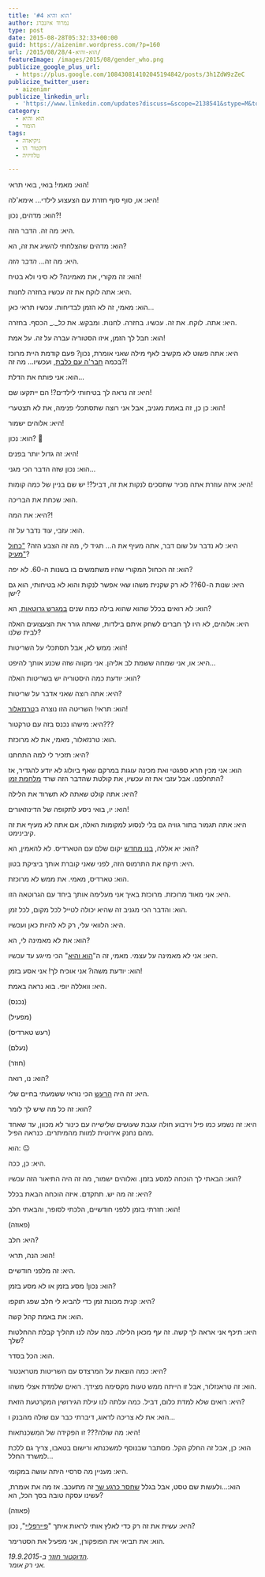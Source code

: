 ```yaml
---
title: 'הוא והיא #4'
author: נמרוד איזנברג
type: post
date: 2015-08-28T05:32:33+00:00
guid: https://aizenimr.wordpress.com/?p=160
url: /2015/08/28/הוא-והיא-4/
featureImage: /images/2015/08/gender_who.png
publicize_google_plus_url:
  - https://plus.google.com/108430814102045194842/posts/3h1ZdW9zZeC
publicize_twitter_user:
  - aizenimr
publicize_linkedin_url:
  - 'https://www.linkedin.com/updates?discuss=&scope=2138541&stype=M&topic=6042901380480462848&type=U&a=yqgn'
category:
  - הוא והיא
  - הומור
tags:
  - גיקיאדה
  - דוקטור הו
  - טלוויזיה

---
```

הוא: מאמי! בואי, בואי תראי!

היא: או, סוף סוף חזרת עם הצעצוע לילדי… אימא'לה!

הוא: מדהים, נכון?!

היא: מה זה. הדבר הזה.

הוא: מדהים שהצלחתי להשיג את זה, הא?

היא: מה זה… _הדבר הזה_.

הוא: זה מקורי, את מאמינה? לא סיני ולא בטיח!

היא: אתה לוקח את זה עכשיו בחזרה לחנות.

הוא: מאמי, זה לא הזמן לבדיחות. עכשיו תראי כאן...

היא: אתה. לוקח. את זה. עכשיו. בחזרה. לחנות. ומבקש. את _כל__._ הכסף. בחזרה.

הוא: חבל לך הזמן, איזו הסטוריה עברה על זה. על אמת!

היא: אתה פשוט לא מקשיב לאף מילה שאני אומרת, נכון? פעם קודמת היית מרוכז בכמה [חבר'ה עם כלבת](http://localhost:1313/2015/08/25/%d7%94%d7%95%d7%90-%d7%95%d7%94%d7%99%d7%90-3-%d7%94%d7%95%d7%90-%d7%94%d7%99%d7%90-%d7%95%d7%94%d7%95%d7%92%d7%95/), ועכשיו… מה זה?!

הוא: אני פותח את הדלת...

היא: זה נראה לך בטיחותי לילדים?! הם ייתקעו שם!

הוא: כן כן, זה באמת מגניב, אבל אני רוצה שתסתכלי פנימה, את לא תצטערי!

היא: אלוהים ישמור!

הוא: נכון? 🙂

היא: זה גדול יותר בפנים!

הוא: נכון שזה הדבר הכי מגני...

היא: איזה עוזרת אתה מכיר שתסכים לנקות את זה, דביל?! יש שם בניין של כמה קומות!

הוא: שכחת את הבריכה.

היא: את המה?!

הוא: עזבי, עוד נדבר על זה.

היא: לא נדבר על שום דבר, אתה מעיף את ה… תגיד לי, מה זה הצבע הזה? ["](https://upload.wikimedia.org/wikipedia/commons/c/c3/TARDIS2.jpg)[כחול מעיק"](https://upload.wikimedia.org/wikipedia/commons/c/c3/TARDIS2.jpg)?

הוא: זה הכחול המקורי שהיו משתמשים בו בשנות ה-60. לא יפה?

היא: שנות ה-60?? לא רק שקנית משהו שאי אפשר לנקות והוא לא בטיחותי, הוא גם ישן?

הוא: לא רואים בכלל שהוא שהוא בילה כמה שנים [במגרש גרוטאות](http://tardis.wikia.com/wiki/An_Unearthly_Child_(TV_story)), הא?

היא: אלוהים, לא היו לך חברים לשחק איתם בילדות, שאתה גורר את הצעצועים האלה לבית שלנו?

הוא: ממש לא, אבל תסתכלי על השריטות!

היא: או, אני שמחה ששמת לב אליהן. אני מקווה שזה שכנע אותך להיפט...

הוא: יודעת כמה היסטוריה יש בשריטות האלה?

היא: אתה רוצה שאני אדבר על שריטות?

הוא: תראי! השריטה הזו נוצרה ב[טרנזאלור](http://tardis.wikia.com/wiki/The_Time_of_the_Doctor_(TV_story))!

היא: מישהו נכנס בזה עם טרקטור???

הוא: טרנזאלור, מאמי, את לא מרוכזת.

היא: תזכיר לי למה התחתנו?

הוא: אני מכין חרא ספגטי ואת מכינה עוגות במרקם שאף ביולוג לא יודע להגדיר, אז התחלפנו. אבל עזבי את זה עכשיו, את קולטת שהדבר הזה שרד [מלחמת זמן](http://tardis.wikia.com/wiki/Last_Great_Time_War)?

היא: אתה קולט שאתה לא תשרוד את הלילה?

הוא: יו, בואי ניסע לתקופה של הדינוזאורים!

היא: אתה תגמור בתור גוויה גם בלי לנסוע למקומות האלה, אם אתה לא מעיף את זה קיבינימט.

הוא: יא אללה, [בנו מחדש](http://tardis.wikia.com/wiki/The_Big_Bang) יקום שלם עם הטארדיס. לא להאמין, הא?

היא: תיקח את התרמוס הזה, לפני שאני קוברת אותך ביציקת בטון.

הוא: טארדיס, מאמי. את ממש לא מרוכזת.

היא: אני מאוד מרוכזת. מרוכזת באיך אני מעלימה אותך ביחד עם הגרוטאה הזו.

הוא: והדבר הכי מגניב זה שהיא יכולה לטייל לכל מקום, לכל זמן.

היא: הלוואי עלי, רק לא להיות כאן ועכשיו.

הוא: את לא מאמינה לי, הא?

היא: אני לא מאמינה על עצמי. מאמי, זה ה"[הוא והיא](http://localhost:1313/2015/08/05/%d7%94%d7%95%d7%90-%d7%95%d7%94%d7%99%d7%90-2/)" הכי מייגע עד עכשיו.

הוא: יודעת משהו? אני אוכיח לך! אני אסע בזמן!

היא: וואללה יופי. בוא נראה באמת.

(נכנס)

(מפעיל)

(רעש טארדיס)

(נעלם)

(חוזר)

הוא: נו, רואה?

היא: זה היה [הרעש](https://www.youtube.com/watch?v=Xg8M-8BqTGs) הכי נוראי ששמעתי בחיים שלי.

הוא: זה כל מה שיש לך לומר?

היא: זה נשמע כמו פיל וירבוע חולה עגבת שעושים שלישייה עם כינור לא מכוון, עד שאחד מהם נחנק אירוטית למוות מהמיתרים. כנראה הפיל.

הוא: 😐

היא: כן, ככה.

הוא: הבאתי לך הוכחה למסע בזמן. ואלוהים ישמור, מה זה היה התיאור הזה עכשיו?

היא: זה מה יש. תתקדם. איזה הוכחה הבאת בכלל?

הוא: חזרתי בזמן ללפני חודשיים, הלכתי לסופר, והבאתי חלב!

(פאוזה)

היא: חלב?

הוא: הנה, תראי!

היא: זה מלפני חודשיים.

הוא: נכון! מסע בזמן או לא מסע בזמן?

היא: קנית מכונת זמן כדי להביא לי חלב שפג תוקפו?

הוא: את באמת קהל קשה.

היא: תיכף אני אראה לך קשה. זה עף מכאן הלילה. כמה עלה לנו תהליך קבלת ההחלטות שלך?

הוא: הכל בסדר.

היא: כמה הוצאת על המרצדס עם השריטות מטראנטור?

הוא: זה טראנזלור, אבל זו הייתה ממש טעות מקסימה מצידך. רואים שלמדת אצלי משהו.

היא: רואים שלא למדת כלום, דביל. כמה עלתה לנו עילת הגירושין המקרטעת הזאת?

הוא: את לא צריכה לדאוג, דיברתי כבר עם שולה מהבנק ו...

היא: מה שולה??? זו הפקידה של המשכנתאות!

הוא: כן, אבל זה החלק הקל. מסתבר שבנוסף למשכנתא ורישום בטאבו, צריך גם ללכת למשרד החלל...

היא: מעניין מה סרסיי היתה עושה במקומי.

הוא:...ולעשות שם טסט, אבל בגלל [שחסר כרגע שר](http://news.walla.co.il/item/2885327) זה מתעכב. אז מה את אומרת, עשינו עסקה טובה בסך הכל, הא?

(פאוזה)

היא: עשית את זה רק כדי לאלץ אותי לראות איתך "[פיירפליי](http://www.imdb.com/title/tt0303461/)", נכון?

הוא: את תביאי את הפופקורן, אני מפעיל את הסטרימר.

_[הדוקטור חוזר](https://www.youtube.com/watch?v=bB8fh4QUy-A) ב-19.9.2015._  
_אני רק אומר._